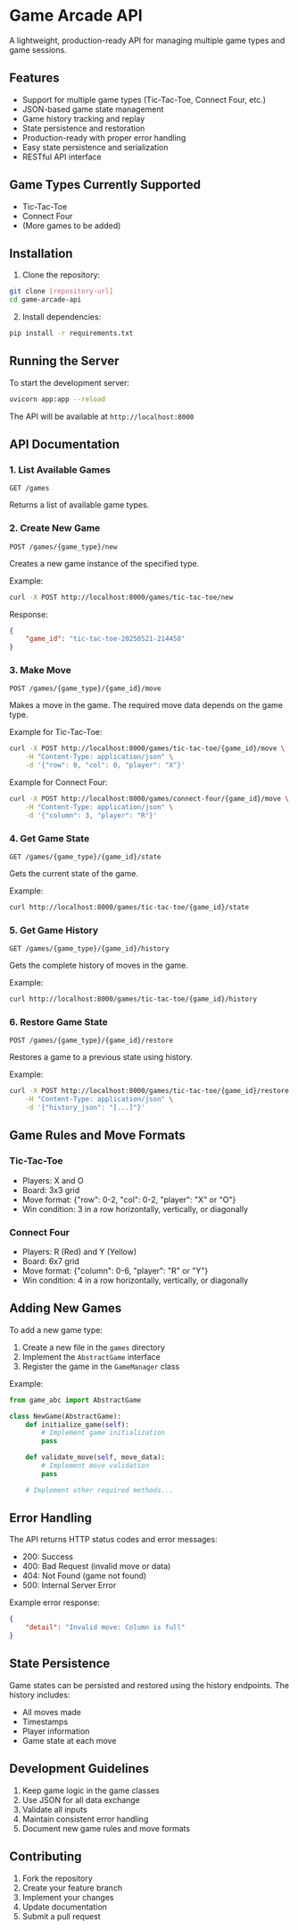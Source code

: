 # Game Arcade API

A lightweight, production-ready API for managing multiple game types and game sessions.

## Features

- Support for multiple game types (Tic-Tac-Toe, Connect Four, etc.)
- JSON-based game state management
- Game history tracking and replay
- State persistence and restoration
- Production-ready with proper error handling
- Easy state persistence and serialization
- RESTful API interface

## Game Types Currently Supported

- Tic-Tac-Toe
- Connect Four
- (More games to be added)

## Installation

1. Clone the repository:
```bash
git clone [repository-url]
cd game-arcade-api
```

2. Install dependencies:
```bash
pip install -r requirements.txt
```

## Running the Server

To start the development server:
```bash
uvicorn app:app --reload
```

The API will be available at `http://localhost:8000`

## API Documentation

### 1. List Available Games
```http
GET /games
```

Returns a list of available game types.

### 2. Create New Game
```http
POST /games/{game_type}/new
```

Creates a new game instance of the specified type.

Example:
```bash
curl -X POST http://localhost:8000/games/tic-tac-toe/new
```

Response:
```json
{
    "game_id": "tic-tac-toe-20250521-214458"
}
```

### 3. Make Move
```http
POST /games/{game_type}/{game_id}/move
```

Makes a move in the game. The required move data depends on the game type.

Example for Tic-Tac-Toe:
```bash
curl -X POST http://localhost:8000/games/tic-tac-toe/{game_id}/move \
    -H "Content-Type: application/json" \
    -d '{"row": 0, "col": 0, "player": "X"}'
```

Example for Connect Four:
```bash
curl -X POST http://localhost:8000/games/connect-four/{game_id}/move \
    -H "Content-Type: application/json" \
    -d '{"column": 3, "player": "R"}'
```

### 4. Get Game State
```http
GET /games/{game_type}/{game_id}/state
```

Gets the current state of the game.

Example:
```bash
curl http://localhost:8000/games/tic-tac-toe/{game_id}/state
```

### 5. Get Game History
```http
GET /games/{game_type}/{game_id}/history
```

Gets the complete history of moves in the game.

Example:
```bash
curl http://localhost:8000/games/tic-tac-toe/{game_id}/history
```

### 6. Restore Game State
```http
POST /games/{game_type}/{game_id}/restore
```

Restores a game to a previous state using history.

Example:
```bash
curl -X POST http://localhost:8000/games/tic-tac-toe/{game_id}/restore \
    -H "Content-Type: application/json" \
    -d '{"history_json": "[...]"}'
```

## Game Rules and Move Formats

### Tic-Tac-Toe
- Players: X and O
- Board: 3x3 grid
- Move format: {"row": 0-2, "col": 0-2, "player": "X" or "O"}
- Win condition: 3 in a row horizontally, vertically, or diagonally

### Connect Four
- Players: R (Red) and Y (Yellow)
- Board: 6x7 grid
- Move format: {"column": 0-6, "player": "R" or "Y"}
- Win condition: 4 in a row horizontally, vertically, or diagonally

## Adding New Games

To add a new game type:

1. Create a new file in the `games` directory
2. Implement the `AbstractGame` interface
3. Register the game in the `GameManager` class

Example:
```python
from game_abc import AbstractGame

class NewGame(AbstractGame):
    def initialize_game(self):
        # Implement game initialization
        pass

    def validate_move(self, move_data):
        # Implement move validation
        pass

    # Implement other required methods...
```

## Error Handling

The API returns HTTP status codes and error messages:
- 200: Success
- 400: Bad Request (invalid move or data)
- 404: Not Found (game not found)
- 500: Internal Server Error

Example error response:
```json
{
    "detail": "Invalid move: Column is full"
}
```

## State Persistence

Game states can be persisted and restored using the history endpoints. The history includes:
- All moves made
- Timestamps
- Player information
- Game state at each move

## Development Guidelines

1. Keep game logic in the game classes
2. Use JSON for all data exchange
3. Validate all inputs
4. Maintain consistent error handling
5. Document new game rules and move formats

## Contributing

1. Fork the repository
2. Create your feature branch
3. Implement your changes
4. Update documentation
5. Submit a pull request
